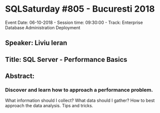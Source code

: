 # SQLSaturday #805 - Bucuresti 2018
Event Date: 06-10-2018 - Session time: 09:30:00 - Track: Enterprise Database Administration  Deployment
## Speaker: Liviu Ieran
## Title: SQL Server - Performance Basics
## Abstract:
### Discover and learn how to approach a performance problem.
What information should I collect?
What data should I gather?
How to best approach the data analysis.
Tips and tricks.
